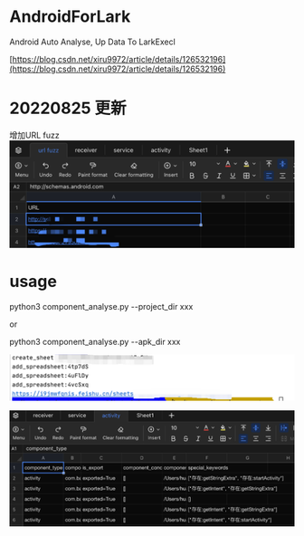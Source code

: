 # AndroidForLark

Android Auto Analyse, Up Data To LarkExecl

[https://blog.csdn.net/xiru9972/article/details/126532196](https://blog.csdn.net/xiru9972/article/details/126532196)

# 20220825 更新

增加URL fuzz
![](./img/3.png)

# usage

python3 component_analyse.py --project_dir xxx

or

python3 component_analyse.py --apk_dir xxx

![](./img/1.png)

![](./img/2.png)